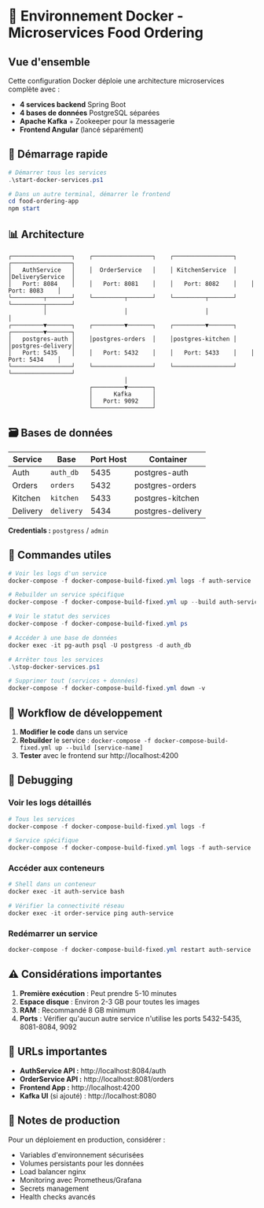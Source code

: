 # 🐳 Environnement Docker - Microservices Food Ordering

## Vue d'ensemble

Cette configuration Docker déploie une architecture microservices complète avec :

- **4 services backend** Spring Boot
- **4 bases de données** PostgreSQL séparées  
- **Apache Kafka** + Zookeeper pour la messagerie
- **Frontend Angular** (lancé séparément)

## 🚀 Démarrage rapide

```powershell
# Démarrer tous les services
.\start-docker-services.ps1

# Dans un autre terminal, démarrer le frontend
cd food-ordering-app
npm start
```

## 📊 Architecture

```
┌─────────────────┐    ┌─────────────────┐    ┌─────────────────┐    ┌─────────────────┐
│   AuthService   │    │  OrderService   │    │ KitchenService  │    │DeliveryService  │
│   Port: 8084    │    │   Port: 8081    │    │   Port: 8082    │    │   Port: 8083    │
└─────────┬───────┘    └─────────┬───────┘    └─────────┬───────┘    └─────────┬───────┘
          │                      │                      │                      │
┌─────────▼───────┐    ┌─────────▼───────┐    ┌─────────▼───────┐    ┌─────────▼───────┐
│   postgres-auth │    │postgres-orders  │    │postgres-kitchen │    │postgres-delivery│
│   Port: 5435    │    │   Port: 5432    │    │   Port: 5433    │    │   Port: 5434    │
└─────────────────┘    └─────────────────┘    └─────────────────┘    └─────────────────┘
                                 │
                       ┌─────────▼───────┐
                       │      Kafka      │
                       │   Port: 9092    │
                       └─────────────────┘
```

## 🗃️ Bases de données

| Service | Base | Port Host | Container |
|---------|------|-----------|-----------|
| Auth | `auth_db` | 5435 | postgres-auth |
| Orders | `orders` | 5432 | postgres-orders |
| Kitchen | `kitchen` | 5433 | postgres-kitchen |
| Delivery | `delivery` | 5434 | postgres-delivery |

**Credentials :** `postgress` / `admin`

## 🔧 Commandes utiles

```powershell
# Voir les logs d'un service
docker-compose -f docker-compose-build-fixed.yml logs -f auth-service

# Rebuilder un service spécifique
docker-compose -f docker-compose-build-fixed.yml up --build auth-service

# Voir le statut des services
docker-compose -f docker-compose-build-fixed.yml ps

# Accéder à une base de données
docker exec -it pg-auth psql -U postgress -d auth_db

# Arrêter tous les services
.\stop-docker-services.ps1

# Supprimer tout (services + données)
docker-compose -f docker-compose-build-fixed.yml down -v
```

## 🔄 Workflow de développement

1. **Modifier le code** dans un service
2. **Rebuilder** le service : `docker-compose -f docker-compose-build-fixed.yml up --build [service-name]`
3. **Tester** avec le frontend sur http://localhost:4200

## 🐛 Debugging

### Voir les logs détaillés
```powershell
# Tous les services
docker-compose -f docker-compose-build-fixed.yml logs -f

# Service spécifique
docker-compose -f docker-compose-build-fixed.yml logs -f auth-service
```

### Accéder aux conteneurs
```powershell
# Shell dans un conteneur
docker exec -it auth-service bash

# Vérifier la connectivité réseau
docker exec -it order-service ping auth-service
```

### Redémarrer un service
```powershell
docker-compose -f docker-compose-build-fixed.yml restart auth-service
```

## ⚠️ Considérations importantes

1. **Première exécution** : Peut prendre 5-10 minutes
2. **Espace disque** : Environ 2-3 GB pour toutes les images
3. **RAM** : Recommandé 8 GB minimum
4. **Ports** : Vérifier qu'aucun autre service n'utilise les ports 5432-5435, 8081-8084, 9092

## 🔗 URLs importantes

- **AuthService API :** http://localhost:8084/auth
- **OrderService API :** http://localhost:8081/orders  
- **Frontend App :** http://localhost:4200
- **Kafka UI** (si ajouté) : http://localhost:8080

## 📝 Notes de production

Pour un déploiement en production, considérer :

- Variables d'environnement sécurisées
- Volumes persistants pour les données
- Load balancer nginx
- Monitoring avec Prometheus/Grafana
- Secrets management
- Health checks avancés 